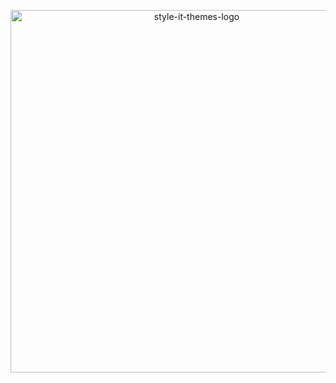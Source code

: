 <p align="center">
  <img alt="style-it-themes-logo" src="https://cdn.rawgit.com/style-it-themes/style-it-themes-logos/master/style-it-themes-logo-full.svg" width="580">
</p>
